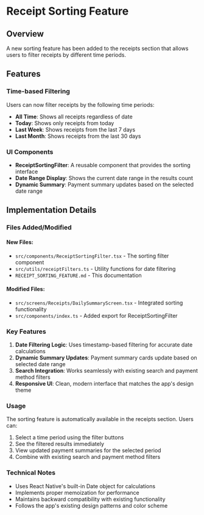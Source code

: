 # Receipt Sorting Feature

## Overview
A new sorting feature has been added to the receipts section that allows users to filter receipts by different time periods.

## Features

### Time-based Filtering
Users can now filter receipts by the following time periods:
- **All Time**: Shows all receipts regardless of date
- **Today**: Shows only receipts from today
- **Last Week**: Shows receipts from the last 7 days
- **Last Month**: Shows receipts from the last 30 days

### UI Components
- **ReceiptSortingFilter**: A reusable component that provides the sorting interface
- **Date Range Display**: Shows the current date range in the results count
- **Dynamic Summary**: Payment summary updates based on the selected date range

## Implementation Details

### Files Added/Modified

#### New Files:
- `src/components/ReceiptSortingFilter.tsx` - The sorting filter component
- `src/utils/receiptFilters.ts` - Utility functions for date filtering
- `RECEIPT_SORTING_FEATURE.md` - This documentation

#### Modified Files:
- `src/screens/Receipts/DailySummaryScreen.tsx` - Integrated sorting functionality
- `src/components/index.ts` - Added export for ReceiptSortingFilter

### Key Features

1. **Date Filtering Logic**: Uses timestamp-based filtering for accurate date calculations
2. **Dynamic Summary Updates**: Payment summary cards update based on selected date range
3. **Search Integration**: Works seamlessly with existing search and payment method filters
4. **Responsive UI**: Clean, modern interface that matches the app's design theme

### Usage

The sorting feature is automatically available in the receipts section. Users can:
1. Select a time period using the filter buttons
2. See the filtered results immediately
3. View updated payment summaries for the selected period
4. Combine with existing search and payment method filters

### Technical Notes

- Uses React Native's built-in Date object for calculations
- Implements proper memoization for performance
- Maintains backward compatibility with existing functionality
- Follows the app's existing design patterns and color scheme
